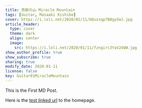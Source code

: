 ```yaml
---
title: 奇跡の山 Miracle Mountain
tags: [Guitar, Masaaki Kishibe]
cover: https://i.loli.net/2020/01/11/bQuzxqp7B8gySmJ.jpg
article_header:
  type: cover
  theme: dark
  align: center
  image:
    src: https://i.loli.net/2020/01/11/fzngirc3YaV24QW.jpg
show_author_profile: true
show_subscribe: true
sharing: true
modify_date: 2020-01-11
license: false
key: Guitar01MiracleMountain
---
```


This is the First MD Post.
<!--more-->

Here is the [test linked url](https://zmei.moe) to the homepage.